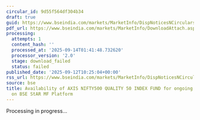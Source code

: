 ```yaml
---
circular_id: 9d55f564df304b34
draft: true
guid: https://www.bseindia.com/markets/MarketInfo/DispNoticesNCirculars.aspx?Noticeid={7843285B-B6D2-411E-AB8D-75EB83EF0CDB}&noticeno=20250912-50&dt=09/12/2025&icount=50&totcount=103&flag=0
pdf_url: https://www.bseindia.com/markets/MarketInfo/DownloadAttach.aspx?id=20250912-50&attachedId=
processing:
  attempts: 1
  content_hash: ''
  processed_at: '2025-09-14T01:41:48.732620'
  processor_version: '2.0'
  stage: download_failed
  status: failed
published_date: '2025-09-12T10:25:04+00:00'
rss_url: https://www.bseindia.com/markets/MarketInfo/DispNoticesNCirculars.aspx?Noticeid={7843285B-B6D2-411E-AB8D-75EB83EF0CDB}&noticeno=20250912-50&dt=09/12/2025&icount=50&totcount=103&flag=0
source: bse
title: Availability of AXIS NIFTY500 QUALITY 50 INDEX FUND for ongoing transactions
  on BSE StAR MF Platform
---
```


Processing in progress...